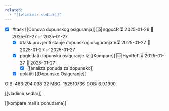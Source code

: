 ```yaml
---
related:
  - "[[vladimir sedlar]]"
---
```

- [x] #task [[Obnova dopunskog osiguranja]] 🆔 nggx4R ⏳ 2025-01-26 📅 2025-01-27 ✅ 2025-01-27
    - [x] #task provjeriti stanje dopunskog osiguranja ⏫ ⏳ 2025-01-27 📅 2025-01-27 ✅ 2025-01-27
    - [x] pogledati dopunska osiguranje iz [[Kompare]] 🆔 HyvReT ⏳ 2025-01-27 📅 2025-01-27
	    - [x] [[analiza ponuda za dopunsko]]
    - [x] uplatiti [[Dopunsko Osiguranje]]

OIB: 483 294 038 32
MBO: 152510736
DOB: 6.9.1990.

[[vladimir sedlar]]

[[kompare mail s ponudama]]
